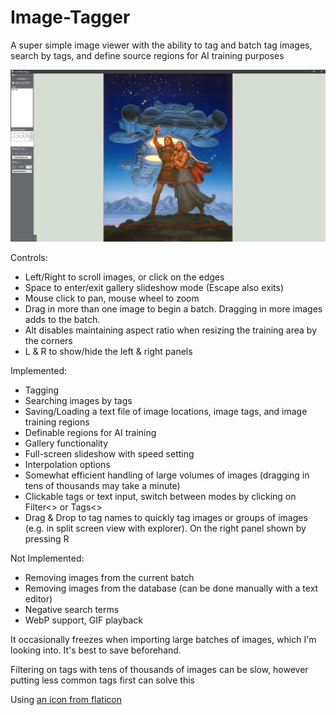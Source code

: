 # Image-Tagger
A super simple image viewer with the ability to tag and batch tag images, search by tags, and define source regions for AI training purposes

![preview image](ImageTagger_v5.png)

Controls:
* Left/Right to scroll images, or click on the edges
* Space to enter/exit gallery slideshow mode (Escape also exits)
* Mouse click to pan, mouse wheel to zoom
* Drag in more than one image to begin a batch. Dragging in more images adds to the batch.
* Alt disables maintaining aspect ratio when resizing the training area by the corners
* L & R to show/hide the left & right panels

Implemented:
* Tagging
* Searching images by tags
* Saving/Loading a text file of image locations, image tags, and image training regions
* Definable regions for AI training
* Gallery functionality
* Full-screen slideshow with speed setting
* Interpolation options
* Somewhat efficient handling of large volumes of images (dragging in tens of thousands may take a minute)
* Clickable tags or text input, switch between modes by clicking on Filter<> or Tags<>
* Drag & Drop to tag names to quickly tag images or groups of images (e.g. in split screen view with explorer). On the right panel shown by pressing R

Not Implemented:
* Removing images from the current batch
* Removing images from the database (can be done manually with a text editor)
* Negative search terms
* WebP support, GIF playback

It occasionally freezes when importing large batches of images, which I'm looking into. It's best to save beforehand.

Filtering on tags with tens of thousands of images can be slow, however putting less common tags first can solve this

Using [an icon from flaticon](https://www.flaticon.com/free-icon/computer_8891318)
